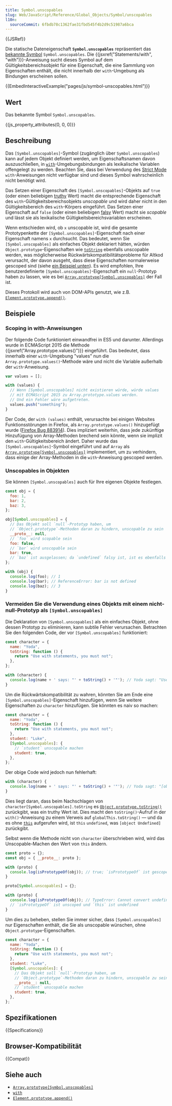 ```yaml
---
title: Symbol.unscopables
slug: Web/JavaScript/Reference/Global_Objects/Symbol/unscopables
l10n:
  sourceCommit: 6fbdb78c1362fae31fbd545f4b2d9c51987a6bca
---
```


{{JSRef}}

Die statische Dateneigenschaft **`Symbol.unscopables`** repräsentiert das [bekannte Symbol](/de/docs/Web/JavaScript/Reference/Global_Objects/Symbol#well-known_symbols) `Symbol.unscopables`. Die {{jsxref("Statements/with", "with")}}-Anweisung sucht dieses Symbol auf dem Gültigkeitsbereichsobjekt für eine Eigenschaft, die eine Sammlung von Eigenschaften enthält, die nicht innerhalb der `with`-Umgebung als Bindungen erscheinen sollen.

{{EmbedInteractiveExample("pages/js/symbol-unscopables.html")}}

## Wert

Das bekannte Symbol `Symbol.unscopables`.

{{js_property_attributes(0, 0, 0)}}

## Beschreibung

Das `[Symbol.unscopables]`-Symbol (zugänglich über `Symbol.unscopables`) kann auf jedem Objekt definiert werden, um Eigenschaftsnamen davon auszuschließen, in [`with`](/de/docs/Web/JavaScript/Reference/Statements/with)-Umgebungsbindungen als lexikalische Variablen offengelegt zu werden. Beachten Sie, dass bei Verwendung des [Strict Mode](/de/docs/Web/JavaScript/Reference/Strict_mode) `with`-Anweisungen nicht verfügbar sind und dieses Symbol wahrscheinlich nicht benötigt wird.

Das Setzen einer Eigenschaft des `[Symbol.unscopables]`-Objekts auf `true` (oder einen beliebigen [truthy](/de/docs/Glossary/Truthy) Wert) macht die entsprechende Eigenschaft des `with`-Gültigkeitsbereichsobjekts _unscopable_ und wird daher nicht in den Gültigkeitsbereich des `with`-Körpers eingeführt. Das Setzen einer Eigenschaft auf `false` (oder einen beliebigen [falsy](/de/docs/Glossary/Falsy) Wert) macht sie _scopable_ und lässt sie als lexikalische Gültigkeitsbereichsvariablen erscheinen.

Wenn entschieden wird, ob `x` unscopable ist, wird die gesamte Prototypenkette der `[Symbol.unscopables]`-Eigenschaft nach einer Eigenschaft namens `x` durchsucht. Das bedeutet, wenn Sie `[Symbol.unscopables]` als einfaches Objekt deklariert hätten, würden `Object.prototype`-Eigenschaften wie [`toString`](/de/docs/Web/JavaScript/Reference/Global_Objects/Object/toString) ebenfalls unscopable werden, was möglicherweise Rückwärtskompatibilitätsprobleme für Altkod verursacht, der davon ausgeht, dass diese Eigenschaften normalerweise gescoped sind (siehe [ein Beispiel unten](#avoid_using_a_non-null-prototype_object_as_symbol.unscopables)). Es wird empfohlen, Ihre benutzerdefinierte `[Symbol.unscopables]`-Eigenschaft ein `null`-Prototyp haben zu lassen, wie es bei [`Array.prototype[Symbol.unscopables]`](/de/docs/Web/JavaScript/Reference/Global_Objects/Array/Symbol.unscopables) der Fall ist.

Dieses Protokoll wird auch von DOM-APIs genutzt, wie z.B. [`Element.prototype.append()`](/de/docs/Web/API/Element/append).

## Beispiele

### Scoping in with-Anweisungen

Der folgende Code funktioniert einwandfrei in ES5 und darunter. Allerdings wurde in ECMAScript 2015 die Methode {{jsxref("Array.prototype.values()")}} eingeführt. Das bedeutet, dass innerhalb einer `with`-Umgebung "values" nun die `Array.prototype.values()`-Methode wäre und nicht die Variable außerhalb der `with`-Anweisung.

```js
var values = [];

with (values) {
  // Wenn [Symbol.unscopables] nicht existieren würde, würde values
  // mit ECMAScript 2015 zu Array.prototype.values werden.
  // Und ein Fehler wäre aufgetreten.
  values.push("something");
}
```

Der Code, der `with (values)` enthält, verursachte bei einigen Websites Funktionsstörungen in Firefox, als `Array.prototype.values()` hinzugefügt wurde ([Firefox Bug 883914](https://bugzil.la/883914)). Dies impliziert weiterhin, dass jede zukünftige Hinzufügung von Array-Methoden brechend sein könnte, wenn sie implizit den `with`-Gültigkeitsbereich ändert. Daher wurde das `[Symbol.unscopables]`-Symbol eingeführt und auf `Array` als [`Array.prototype[Symbol.unscopables]`](/de/docs/Web/JavaScript/Reference/Global_Objects/Array/Symbol.unscopables) implementiert, um zu verhindern, dass einige der Array-Methoden in die `with`-Anweisung gescoped werden.

### Unscopables in Objekten

Sie können `[Symbol.unscopables]` auch für Ihre eigenen Objekte festlegen.

```js
const obj = {
  foo: 1,
  bar: 2,
  baz: 3,
};

obj[Symbol.unscopables] = {
  // Das Objekt soll `null`-Prototyp haben, um
  // `Object.prototype`-Methoden daran zu hindern, unscopable zu sein
  __proto__: null,
  // `foo` wird scopable sein
  foo: false,
  // `bar` wird unscopable sein
  bar: true,
  // `baz` ist ausgelassen; da `undefined` falsy ist, ist es ebenfalls scopable (Standard)
};

with (obj) {
  console.log(foo); // 1
  console.log(bar); // ReferenceError: bar is not defined
  console.log(baz); // 3
}
```

### Vermeiden Sie die Verwendung eines Objekts mit einem nicht-null-Prototyp als `[Symbol.unscopables]`

Die Deklaration von `[Symbol.unscopables]` als ein einfaches Objekt, ohne dessen Prototyp zu eliminieren, kann subtile Fehler verursachen. Betrachten Sie den folgenden Code, der vor `[Symbol.unscopables]` funktioniert:

```js
const character = {
  name: "Yoda",
  toString: function () {
    return "Use with statements, you must not";
  },
};

with (character) {
  console.log(name + ' says: "' + toString() + '"'); // Yoda sagt: "Use with statements, you must not"
}
```

Um die Rückwärtskompatibilität zu wahren, könnten Sie am Ende eine `[Symbol.unscopables]`-Eigenschaft hinzufügen, wenn Sie weitere Eigenschaften zu `character` hinzufügen. Sie könnten es naiv so machen:

```js example-bad
const character = {
  name: "Yoda",
  toString: function () {
    return "Use with statements, you must not";
  },
  student: "Luke",
  [Symbol.unscopables]: {
    // `student` unscopable machen
    student: true,
  },
};
```

Der obige Code wird jedoch nun fehlerhaft:

```js
with (character) {
  console.log(name + ' says: "' + toString() + '"'); // Yoda sagt: "[object Undefined]"
}
```

Dies liegt daran, dass beim Nachschlagen von `character[Symbol.unscopables].toString` es [`Object.prototype.toString()`](/de/docs/Web/JavaScript/Reference/Global_Objects/Object/toString) zurückgibt, was ein truthy Wert ist. Dies macht den `toString()`-Aufruf in der `with()`-Anweisung zu einem Verweis auf `globalThis.toString()` — und da es ohne [`this`](/de/docs/Web/JavaScript/Reference/Operators/this) aufgerufen wird, ist `this` `undefined`, was `[object Undefined]` zurückgibt.

Selbst wenn die Methode nicht von `character` überschrieben wird, wird das Unscopable-Machen den Wert von `this` ändern.

```js
const proto = {};
const obj = { __proto__: proto };

with (proto) {
  console.log(isPrototypeOf(obj)); // true; `isPrototypeOf` ist gescoped und `this` ist `proto`
}

proto[Symbol.unscopables] = {};

with (proto) {
  console.log(isPrototypeOf(obj)); // TypeError: Cannot convert undefined or null to object
  // `isPrototypeOf` ist unscoped und `this` ist undefined
}
```

Um dies zu beheben, stellen Sie immer sicher, dass `[Symbol.unscopables]` nur Eigenschaften enthält, die Sie als unscopable wünschen, ohne `Object.prototype`-Eigenschaften.

```js example-good
const character = {
  name: "Yoda",
  toString: function () {
    return "Use with statements, you must not";
  },
  student: "Luke",
  [Symbol.unscopables]: {
    // Das Objekt soll `null`-Prototyp haben, um
    // `Object.prototype`-Methoden daran zu hindern, unscopable zu sein
    __proto__: null,
    // `student` unscopable machen
    student: true,
  },
};
```

## Spezifikationen

{{Specifications}}

## Browser-Kompatibilität

{{Compat}}

## Siehe auch

- [`Array.prototype[Symbol.unscopables]`](/de/docs/Web/JavaScript/Reference/Global_Objects/Array/Symbol.unscopables)
- [`with`](/de/docs/Web/JavaScript/Reference/Statements/with)
- [`Element.prototype.append()`](/de/docs/Web/API/Element/append)
